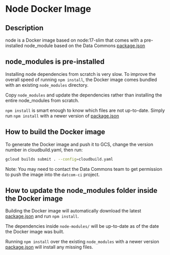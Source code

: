 # Node Docker Image

## Description

node is a Docker image based on node:17-slim that comes with a pre-installed
node_module based on the Data Commons
[package.json](https://github.com/datacommonsorg/website/blob/master/static/package.json)

## node_modules is pre-installed

Installing node dependencies from scratch is very slow. To improve the overall
speed of running `npm install`, the Docker image comes bundled with an existing
`node_modules` directory.

Copy `node_modules` and update the dependencies rather than installing the
entire node_modules from scratch.

`npm install` is smart enough to know which files are not up-to-date. Simply run
`npm install` with a newer version of
[package.json](https://github.com/datacommonsorg/website/blob/master/static/package.json)

## How to build the Docker image

To generate the Docker image and push it to GCS, change the version number in
cloudbuild.yaml, then run:

```bash
gcloud builds submit . --config=cloudbuild.yaml
```

Note: You may need to contact the Data Commons team to get permission to push
the image into the `datcom-ci` project.

## How to update the node_modules folder inside the Docker image

Building the Docker image will automatically download the latest
[package.json](https://github.com/datacommonsorg/website/blob/master/static/package.json)
and run `npm install`.

The dependencies inside `node-modules/` will be up-to-date as of the date the
Docker image was built.

Running `npm install` over the existing `node_modules` with a newer version
[package.json](https://github.com/datacommonsorg/website/blob/master/static/package.json)
will install any missing files.
